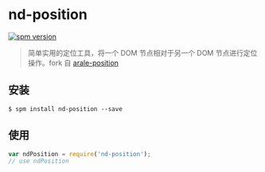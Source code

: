# nd-position

[![spm version](http://spmjs.io/badge/nd-position)](http://spmjs.io/package/nd-position)

> 简单实用的定位工具，将一个 DOM 节点相对于另一个 DOM 节点进行定位操作。fork 自 [arale-position](https://github.com/aralejs/position)

## 安装

```
$ spm install nd-position --save
```

## 使用

```js
var ndPosition = require('nd-position');
// use ndPosition
```
